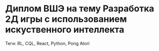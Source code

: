 # Диплом ВШЭ на тему Разработка 2Д игры с использованием искуственного интеллекта 

Теги: RL, CQL, React, Python, Pong Atori
